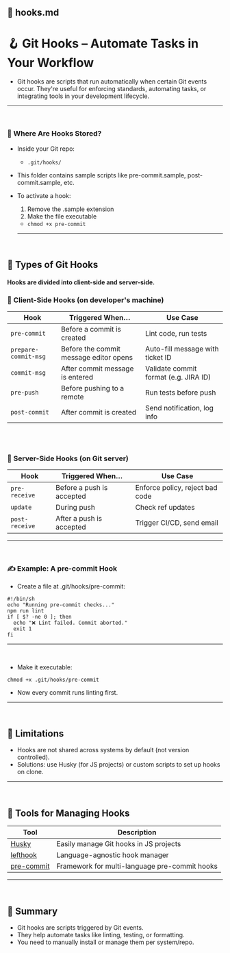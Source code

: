 ## 📄 hooks.md
# 🪝 Git Hooks – Automate Tasks in Your Workflow
- Git hooks are scripts that run automatically when certain Git events occur. They're useful for enforcing standards, automating tasks, or integrating tools in your development lifecycle.

---
<br>

### 🔧 Where Are Hooks Stored?
- Inside your Git repo:
  - `.git/hooks/`
- This folder contains sample scripts like pre-commit.sample, post-commit.sample, etc.
- To activate a hook:
  1. Remove the .sample extension
  2. Make the file executable

    - `chmod +x pre-commit`
 
  ---
  <br>

## 🧩 Types of Git Hooks
#### Hooks are divided into client-side and server-side.

### 🔹 Client-Side Hooks (on developer's machine)

| Hook                 | Triggered When…                        | Use Case                              |
| -------------------- | -------------------------------------- | ------------------------------------- |
| `pre-commit`         | Before a commit is created             | Lint code, run tests                  |
| `prepare-commit-msg` | Before the commit message editor opens | Auto-fill message with ticket ID      |
| `commit-msg`         | After commit message is entered        | Validate commit format (e.g. JIRA ID) |
| `pre-push`           | Before pushing to a remote             | Run tests before push                 |
| `post-commit`        | After commit is created                | Send notification, log info           |

<br>
<br>

### 🔹 Server-Side Hooks (on Git server)

| Hook           | Triggered When…           | Use Case                        |
| -------------- | ------------------------- | ------------------------------- |
| `pre-receive`  | Before a push is accepted | Enforce policy, reject bad code |
| `update`       | During push               | Check ref updates               |
| `post-receive` | After a push is accepted  | Trigger CI/CD, send email       |

---
<br>


### ✍️ Example: A pre-commit Hook
- Create a file at .git/hooks/pre-commit:

```
#!/bin/sh
echo "Running pre-commit checks..."
npm run lint
if [ $? -ne 0 ]; then
  echo "❌ Lint failed. Commit aborted."
  exit 1
fi
```

---
<br>

- Make it executable:
```
chmod +x .git/hooks/pre-commit
```

- Now every commit runs linting first.

---
<br>

## 🚫 Limitations
- Hooks are not shared across systems by default (not version controlled).
- Solutions: use Husky (for JS projects) or custom scripts to set up hooks on clone.


---
<br>

## 🚀 Tools for Managing Hooks


| Tool                                                                 | Description                                   |
| -------------------------------------------------------------------- | --------------------------------------------- |
| [Husky](https://typicode.github.io/husky)                            | Easily manage Git hooks in JS projects        |
| [lefthook](https://evilmartians.com/chronicles/introducing-lefthook) | Language-agnostic hook manager                |
| [pre-commit](https://pre-commit.com/)                                | Framework for multi-language pre-commit hooks |


---
<br>


## 📌 Summary
- Git hooks are scripts triggered by Git events.
- They help automate tasks like linting, testing, or formatting.
- You need to manually install or manage them per system/repo.



